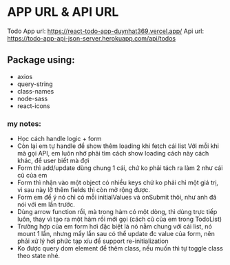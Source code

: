 # APP URL & API URL

Todo App url: https://react-todo-app-duynhat369.vercel.app/
Api url: https://todo-app-api-json-server.herokuapp.com/api/todos

## Package using:

- axios
- query-string
- class-names
- node-sass
- react-icons

### my notes:

- Học cách handle logic + form
- Còn lại em tự handle để show thêm loading khi fetch cái list
  Với mỗi khi mà gọi API, em luôn nhớ phải tìm cách show loading cách này cách khác, để user biết mà đợi
- Form thì add/update dùng chung 1 cái, chứ ko phải tách ra làm 2 như cái cũ của em
- Form thì nhận vào một object có nhiều keys chứ ko phải chỉ một giá trị, vì sau này lỡ thêm fields thì còn mở rộng được.
- Form em để ý nó chỉ có mỗi initialValues và onSubmit thôi, như anh đã nói với em lần trước.
- Dùng arrow function rồi, mà trong hàm có một dòng, thì dùng trực tiếp luôn, thay vì tạo ra một hàm rồi mới gọi (cách cũ của em trong TodoList)
- Trường hợp của em form hơi đặc biệt là nó nằm chung với cái list, nó mount 1 lần, nhưng mấy lần sau có thể update đc value của form, nên phải xử lý hơi phức tạp xíu để support re-initialization
- Ko được query dom element để thêm class, nếu muốn thì tự toggle class theo state nhé.
